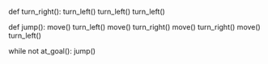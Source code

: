 def turn_right():
  turn_left()
  turn_left()
  turn_left()

def jump():
  move()
  turn_left()
  move()
  turn_right()
  move()
  turn_right()
  move()
  turn_left()

while not at_goal():
  jump()
